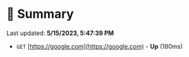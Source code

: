 # 📖 Summary
Last updated: **5/15/2023, 5:47:39 PM**

- `GET` [https://google.com](https://google.com) - **Up** (180ms)
